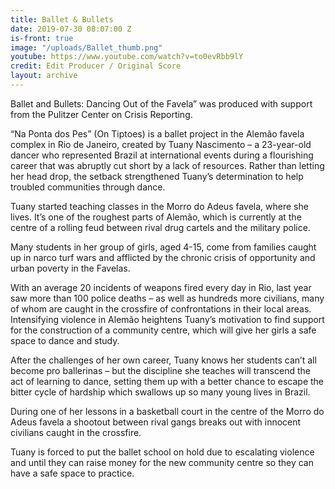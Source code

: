 ```yaml
---
title: Ballet & Bullets
date: 2019-07-30 08:07:00 Z
is-front: true
image: "/uploads/Ballet_thumb.png"
youtube: https://www.youtube.com/watch?v=to0evRbb9lY
credit: Edit Producer / Original Score
layout: archive
---
```


Ballet and Bullets: Dancing Out of the Favela” was produced with support from the Pulitzer Center on Crisis Reporting.

“Na Ponta dos Pes” (On Tiptoes) is a ballet project in the Alemão favela complex in Rio de Janeiro, created by Tuany Nascimento – a 23-year-old dancer who represented Brazil at international events during a flourishing career that was abruptly cut short by a lack of resources. Rather than letting her head drop, the setback strengthened Tuany’s determination to help troubled communities through dance.

Tuany started teaching classes in the Morro do Adeus favela, where she lives. It’s one of the roughest parts of Alemão, which is currently at the centre of a rolling feud between rival drug cartels and the military police.

Many students in her group of girls, aged 4-15, come from families caught up in narco turf wars and afflicted by the chronic crisis of opportunity and urban poverty in the Favelas.

With an average 20 incidents of weapons fired every day in Rio, last year saw more than 100 police deaths – as well as hundreds more civilians, many of whom are caught in the crossfire of confrontations in their local areas.
Intensifying violence in Alemão heightens Tuany’s motivation to find support for the construction of a community centre, which will give her girls a safe space to dance and study.
 
After the challenges of her own career, Tuany knows her students can’t all become pro ballerinas – but the discipline she teaches will transcend the act of learning to dance, setting them up with a better chance to escape the bitter cycle of hardship which swallows up so many young lives in Brazil.
 
During one of her lessons in a basketball court in the centre of the Morro do Adeus favela a shootout between rival gangs breaks out with innocent civilians caught in the crossfire.
 
Tuany is forced to put the ballet school on hold due to escalating violence and until they can raise money for the new community centre so they can have a safe space to practice.